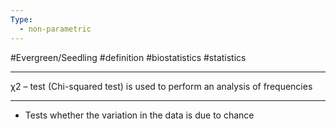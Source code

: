 ```yaml
---
Type:
  - non-parametric
---
```


#Evergreen/Seedling #definition #biostatistics #statistics 


___
χ2 – test (Chi-squared test) is used to perform an analysis of frequencies
___


- Tests whether the variation in the data is due to chance